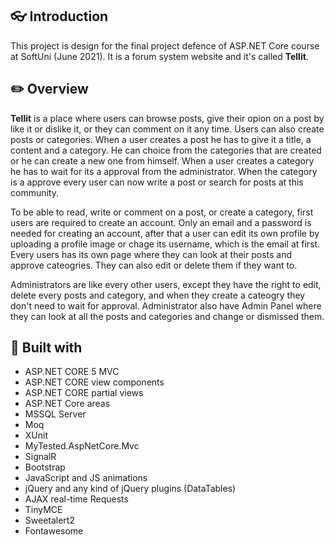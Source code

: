 
## 👓 Introduction

This project is design for the final project defence of ASP.NET Core course at SoftUni (June 2021). It is a forum system website and it's called **Tellit**.

## ✏️ Overview

**Tellit** is a place where users can browse posts, give their opion on a post by like it or dislike it, or they can comment on it any time. Users can also create posts or categories. When a user creates a post he has to give it a title, a content and a category. He can choice from the categories that are created or he can create a new one from himself. When a user creates a category he has to wait for its a approval from the administrator. When the category is a approve every user can now write a post or search for posts at this community.

To be able to read, write or comment on a post, or create a category, first users are required to create an account. Only an email and a password is needed for creating an account, after that a user can edit its own profile by uploading a profile image or chage its username, which is the email at first. Every users has its own page where they can look at their posts and approve cateogries. They can also edit or delete them if they want to.

Administrators are like every other users, except they have the right to edit, delete every posts and category, and when they create a cateogry they don't need to wait for approval. Administrator also have Admin Panel where they can look at all the posts and categories and change or dismissed them. 

## 🔨 Built with

* ASP.NET CORE 5 MVC
* ASP.NET CORE view components
* ASP.NET CORE partial views
* ASP.NET Core areas
* MSSQL Server
* Moq 
* XUnit
* MyTested.AspNetCore.Mvc
* SignalR
* Bootstrap
* JavaScript and JS animations
* jQuery and any kind of jQuery plugins (DataTables)
* AJAX real-time Requests
* TinyMCE
* Sweetalert2
* Fontawesome
